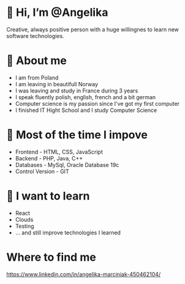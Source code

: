 # 👋 Hi, I’m @Angelika
  Creative, always positive person with a huge willingnes to learn new software technologies.  


# :woman: About me
- I am from Poland
- I am leaving in beautifull Norway
- I was leaving and study in France during 3 years
- I speak fluently polish, english, french and a bit german
- Computer science is my passion since I've got my first computer
- I finished IT Hight School and I study Computer Science


# :muscle: Most of the time I impove
 - Frontend - HTML, CSS, JavaScript
 - Backend - PHP, Java, C++
 - Databases - MySql, Oracle Database 19c
 - Control Version - GIT
 
 # :pray: I want to learn
 - React
 - Clouds
 - Testing
 - ... and still improve technologies I learned
 
 # Where to find me
 https://www.linkedin.com/in/angelika-marciniak-450462104/
 
